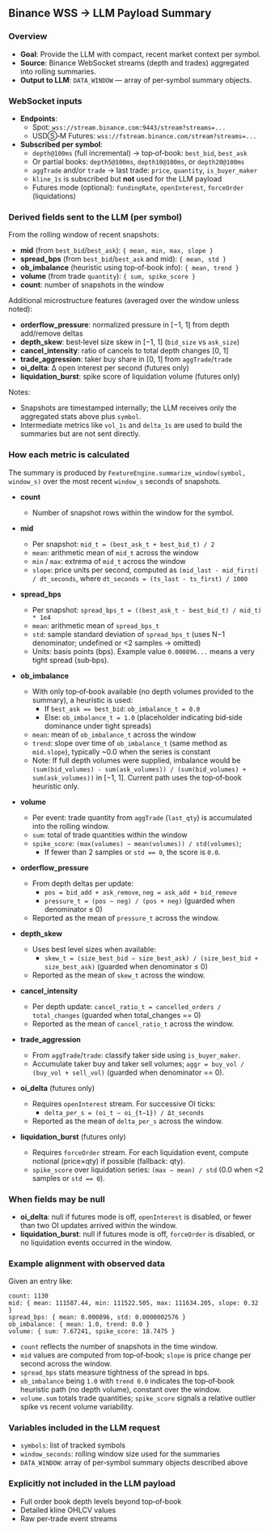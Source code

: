 ## Binance WSS → LLM Payload Summary

### Overview
- **Goal**: Provide the LLM with compact, recent market context per symbol.
- **Source**: Binance WebSocket streams (depth and trades) aggregated into rolling summaries.
- **Output to LLM**: `DATA_WINDOW` — array of per‑symbol summary objects.

### WebSocket inputs
- **Endpoints**:
  - Spot: `wss://stream.binance.com:9443/stream?streams=...`
  - USDⓈ‑M Futures: `wss://fstream.binance.com/stream?streams=...`
- **Subscribed per symbol**:
  - `depth@100ms` (full incremental) → top‑of‑book: `best_bid`, `best_ask`
  - Or partial books: `depth5@100ms`, `depth10@100ms`, or `depth20@100ms`
  - `aggTrade` and/or `trade` → last trade: `price`, `quantity`, `is_buyer_maker`
  - `kline_1s` is subscribed but **not** used for the LLM payload
  - Futures mode (optional): `fundingRate`, `openInterest`, `forceOrder` (liquidations)

### Derived fields sent to the LLM (per symbol)
From the rolling window of recent snapshots:
- **mid** (from `best_bid`/`best_ask`): `{ mean, min, max, slope }`
- **spread_bps** (from `best_bid`/`best_ask` and mid): `{ mean, std }`
- **ob_imbalance** (heuristic using top‑of‑book info): `{ mean, trend }`
- **volume** (from trade `quantity`): `{ sum, spike_score }`
- **count**: number of snapshots in the window
  
Additional microstructure features (averaged over the window unless noted):
- **orderflow_pressure**: normalized pressure in [−1, 1] from depth add/remove deltas
- **depth_skew**: best‑level size skew in [−1, 1] (`bid_size` vs `ask_size`)
- **cancel_intensity**: ratio of cancels to total depth changes [0, 1]
- **trade_aggression**: taker buy share in [0, 1] from `aggTrade`/`trade`
- **oi_delta**: Δ open interest per second (futures only)
- **liquidation_burst**: spike score of liquidation volume (futures only)

Notes:
- Snapshots are timestamped internally; the LLM receives only the aggregated stats above plus `symbol`.
- Intermediate metrics like `vol_1s` and `delta_1s` are used to build the summaries but are not sent directly.

### How each metric is calculated
The summary is produced by `FeatureEngine.summarize_window(symbol, window_s)` over the most recent `window_s` seconds of snapshots.

- **count**
  - Number of snapshot rows within the window for the symbol.

- **mid**
  - Per snapshot: `mid_t = (best_ask_t + best_bid_t) / 2`
  - `mean`: arithmetic mean of `mid_t` across the window
  - `min` / `max`: extrema of `mid_t` across the window
  - `slope`: price units per second, computed as `(mid_last - mid_first) / dt_seconds`, where `dt_seconds = (ts_last - ts_first) / 1000`

- **spread_bps**
  - Per snapshot: `spread_bps_t = ((best_ask_t - best_bid_t) / mid_t) * 1e4`
  - `mean`: arithmetic mean of `spread_bps_t`
  - `std`: sample standard deviation of `spread_bps_t` (uses N−1 denominator; undefined or <2 samples → omitted)
  - Units: basis points (bps). Example value `0.000896...` means a very tight spread (sub‑bps).

- **ob_imbalance**
  - With only top‑of‑book available (no depth volumes provided to the summary), a heuristic is used:
    - If `best_ask == best_bid`: `ob_imbalance_t = 0.0`
    - Else: `ob_imbalance_t = 1.0` (placeholder indicating bid‑side dominance under tight spreads)
  - `mean`: mean of `ob_imbalance_t` across the window
  - `trend`: slope over time of `ob_imbalance_t` (same method as `mid.slope`), typically ~0.0 when the series is constant
  - Note: If full depth volumes were supplied, imbalance would be `(sum(bid_volumes) - sum(ask_volumes)) / (sum(bid_volumes) + sum(ask_volumes))` in [−1, 1]. Current path uses the top‑of‑book heuristic only.

- **volume**
  - Per event: trade quantity from `aggTrade` (`last_qty`) is accumulated into the rolling window.
  - `sum`: total of trade quantities within the window
  - `spike_score`: `(max(volumes) − mean(volumes)) / std(volumes)`;
    - If fewer than 2 samples or `std == 0`, the score is `0.0`.

- **orderflow_pressure**
  - From depth deltas per update: 
    - `pos = bid_add + ask_remove`, `neg = ask_add + bid_remove`
    - `pressure_t = (pos − neg) / (pos + neg)` (guarded when denominator ≤ 0)
  - Reported as the mean of `pressure_t` across the window.

- **depth_skew**
  - Uses best level sizes when available: 
    - `skew_t = (size_best_bid − size_best_ask) / (size_best_bid + size_best_ask)` (guarded when denominator ≤ 0)
  - Reported as the mean of `skew_t` across the window.

- **cancel_intensity**
  - Per depth update: `cancel_ratio_t = cancelled_orders / total_changes` (guarded when total_changes == 0)
  - Reported as the mean of `cancel_ratio_t` across the window.

- **trade_aggression**
  - From `aggTrade`/`trade`: classify taker side using `is_buyer_maker`.
  - Accumulate taker buy and taker sell volumes; `aggr = buy_vol / (buy_vol + sell_vol)` (guarded when denominator == 0).

- **oi_delta** (futures only)
  - Requires `openInterest` stream. For successive OI ticks: 
    - `delta_per_s = (oi_t − oi_{t−1}) / Δt_seconds`
  - Reported as the mean of `delta_per_s` across the window.

- **liquidation_burst** (futures only)
  - Requires `forceOrder` stream. For each liquidation event, compute notional (price×qty) if possible (fallback: qty).
  - `spike_score` over liquidation series: `(max − mean) / std` (0.0 when <2 samples or `std == 0`).

### When fields may be null
- **oi_delta**: null if futures mode is off, `openInterest` is disabled, or fewer than two OI updates arrived within the window.
- **liquidation_burst**: null if futures mode is off, `forceOrder` is disabled, or no liquidation events occurred in the window.

### Example alignment with observed data
Given an entry like:

```
count: 1130
mid: { mean: 111587.44, min: 111522.505, max: 111634.205, slope: 0.32 }
spread_bps: { mean: 0.000896, std: 0.0000002576 }
ob_imbalance: { mean: 1.0, trend: 0.0 }
volume: { sum: 7.67241, spike_score: 18.7475 }
```

- `count` reflects the number of snapshots in the time window.
- `mid` values are computed from top‑of‑book; `slope` is price change per second across the window.
- `spread_bps` stats measure tightness of the spread in bps.
- `ob_imbalance` being `1.0` with `trend 0.0` indicates the top‑of‑book heuristic path (no depth volume), constant over the window.
- `volume.sum` totals trade quantities; `spike_score` signals a relative outlier spike vs recent volume variability.

### Variables included in the LLM request
- `symbols`: list of tracked symbols
- `window_seconds`: rolling window size used for the summaries
- `DATA_WINDOW`: array of per‑symbol summary objects described above

### Explicitly not included in the LLM payload
- Full order book depth levels beyond top‑of‑book
- Detailed kline OHLCV values
- Raw per‑trade event streams


